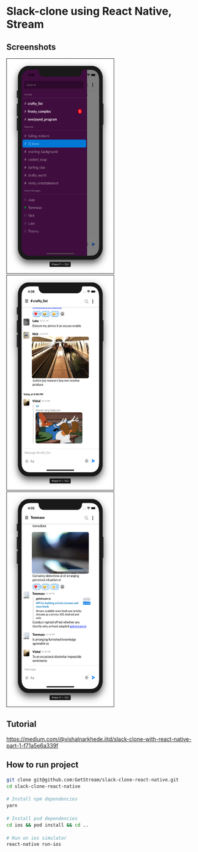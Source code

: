 # Slack-clone using React Native, Stream

## Screenshots

<div style="display: inline">
<img src="./screenshots/1.png" alt="IMAGE ALT TEXT HERE" width="280" height="560" border="1" style="margin-right: 30px" />
<img src="./screenshots/2.png" alt="IMAGE ALT TEXT HERE" width="280" height="560" border="1" style="margin-right: 30px" />
<img src="./screenshots/3.png" alt="IMAGE ALT TEXT HERE" width="280" height="560" border="1" />
</div>

## Tutorial

https://medium.com/@vishalnarkhede.iitd/slack-clone-with-react-native-part-1-f71a5e6a339f

## How to run project

```sh
git clone git@github.com:GetStream/slack-clone-react-native.git
cd slack-clone-react-native

# Install npm dependencies
yarn

# Install pod dependencies
cd ios && pod install && cd ..

# Run on ios simulator
react-native run-ios
```
